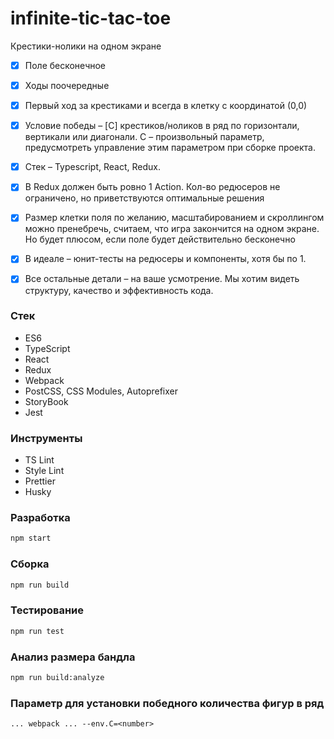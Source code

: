 # infinite-tic-tac-toe
Крестики-нолики на одном экране

- [x] Поле бесконечное
- [x] Ходы поочередные
- [x] Первый ход за крестиками и всегда в клетку с координатой (0,0)
- [x] Условие победы – [C] крестиков/ноликов в ряд по горизонтали, вертикали или диагонали.
    C – произвольный параметр, предусмотреть управление этим параметром при сборке проекта.
- [x] Стек – Typescript, React, Redux.
- [x] В Redux должен быть ровно 1 Action.
Кол-во редюсеров не ограничено, но приветствуются оптимальные решения
- [x] Размер клетки поля по желанию, масштабированием и скроллингом можно пренебречь, считаем, что игра закончится на одном экране. Но будет плюсом, если поле будет действительно бесконечно
- [x] В идеале – юнит-тесты на редюсеры и компоненты, хотя бы по 1.
- [x] Все остальные детали – на ваше усмотрение. Мы хотим видеть структуру, качество и эффективность кода.


### Стек
* ES6
* TypeScript
* React
* Redux
* Webpack
* PostCSS, CSS Modules, Autoprefixer
* StoryBook
* Jest

### Инструменты
* TS Lint
* Style Lint
* Prettier
* Husky

### Разработка

```bash
npm start
```

### Сборка

```bash
npm run build
```

### Тестирование

```bash
npm run test
```

### Анализ размера бандла

```bash
npm run build:analyze
```

### Параметр для установки победного количества фигур в ряд
```
... webpack ... --env.C=<number>
```
